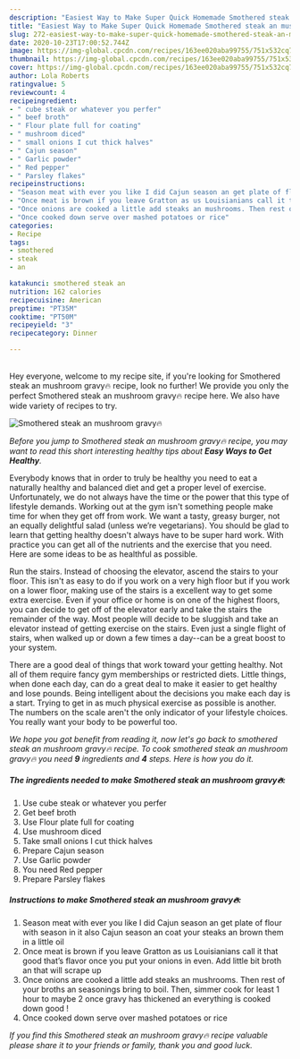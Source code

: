 ```yaml
---
description: "Easiest Way to Make Super Quick Homemade Smothered steak an mushroom gravy🔥"
title: "Easiest Way to Make Super Quick Homemade Smothered steak an mushroom gravy🔥"
slug: 272-easiest-way-to-make-super-quick-homemade-smothered-steak-an-mushroom-gravy
date: 2020-10-23T17:00:52.744Z
image: https://img-global.cpcdn.com/recipes/163ee020aba99755/751x532cq70/smothered-steak-an-mushroom-gravy🔥-recipe-main-photo.jpg
thumbnail: https://img-global.cpcdn.com/recipes/163ee020aba99755/751x532cq70/smothered-steak-an-mushroom-gravy🔥-recipe-main-photo.jpg
cover: https://img-global.cpcdn.com/recipes/163ee020aba99755/751x532cq70/smothered-steak-an-mushroom-gravy🔥-recipe-main-photo.jpg
author: Lola Roberts
ratingvalue: 5
reviewcount: 4
recipeingredient:
- " cube steak or whatever you perfer"
- " beef broth"
- " Flour plate full for coating"
- " mushroom diced"
- " small onions I cut thick halves"
- " Cajun season"
- " Garlic powder"
- " Red pepper"
- " Parsley flakes"
recipeinstructions:
- "Season meat with ever you like I did Cajun season an get plate of flour with season in it also Cajun season an coat your steaks an brown them in a little oil"
- "Once meat is brown if you leave Gratton as us Louisianians call it that good that’s flavor once you put your onions in even. Add little bit broth an that will scrape up"
- "Once onions are cooked a little add steaks an mushrooms. Then rest of your broths an seasonings bring to boil. Then, simmer cook for least 1 hour to maybe 2 once gravy has thickened an everything is cooked down good !"
- "Once cooked down serve over mashed potatoes or rice"
categories:
- Recipe
tags:
- smothered
- steak
- an

katakunci: smothered steak an 
nutrition: 162 calories
recipecuisine: American
preptime: "PT35M"
cooktime: "PT50M"
recipeyield: "3"
recipecategory: Dinner

---
```

<br>
Hey everyone, welcome to my recipe site, if you're looking for Smothered steak an mushroom gravy🔥 recipe, look no further! We provide you only the perfect Smothered steak an mushroom gravy🔥 recipe here. We also have wide variety of recipes to try.
<br>


![Smothered steak an mushroom gravy🔥](https://img-global.cpcdn.com/recipes/163ee020aba99755/751x532cq70/smothered-steak-an-mushroom-gravy🔥-recipe-main-photo.jpg)

<i>Before you jump to Smothered steak an mushroom gravy🔥 recipe, you may want to read this short interesting healthy tips about <strong>Easy Ways to Get Healthy</strong>.</i>

Everybody knows that in order to truly be healthy you need to eat a naturally healthy and balanced diet and get a proper level of exercise. Unfortunately, we do not always have the time or the power that this type of lifestyle demands. Working out at the gym isn't something people make time for when they get off from work. We want a tasty, greasy burger, not an equally delightful salad (unless we’re vegetarians). You should be glad to learn that getting healthy doesn't always have to be super hard work. With practice you can get all of the nutrients and the exercise that you need. Here are some ideas to be as healthful as possible.

Run the stairs. Instead of choosing the elevator, ascend the stairs to your floor. This isn't as easy to do if you work on a very high floor but if you work on a lower floor, making use of the stairs is a excellent way to get some extra exercise. Even if your office or home is on one of the highest floors, you can decide to get off of the elevator early and take the stairs the remainder of the way. Most people will decide to be sluggish and take an elevator instead of getting exercise on the stairs. Even just a single flight of stairs, when walked up or down a few times a day--can be a great boost to your system. 

There are a good deal of things that work toward your getting healthy. Not all of them require fancy gym memberships or restricted diets. Little things, when done each day, can do a great deal to make it easier to get healthy and lose pounds. Being intelligent about the decisions you make each day is a start. Trying to get in as much physical exercise as possible is another. The numbers on the scale aren't the only indicator of your lifestyle choices. You really want your body to be powerful too. 


<i>We hope you got benefit from reading it, now let's go back to smothered steak an mushroom gravy🔥 recipe. To cook smothered steak an mushroom gravy🔥 you need <strong>9</strong> ingredients and <strong>4</strong> steps. Here is how you do it.
</i>

##### The ingredients needed to make Smothered steak an mushroom gravy🔥:

1. Use  cube steak or whatever you perfer
1. Get  beef broth
1. Use  Flour plate full for coating
1. Use  mushroom diced
1. Take  small onions I cut thick halves
1. Prepare  Cajun season
1. Use  Garlic powder
1. You need  Red pepper
1. Prepare  Parsley flakes


##### Instructions to make Smothered steak an mushroom gravy🔥:

1. Season meat with ever you like I did Cajun season an get plate of flour with season in it also Cajun season an coat your steaks an brown them in a little oil
1. Once meat is brown if you leave Gratton as us Louisianians call it that good that’s flavor once you put your onions in even. Add little bit broth an that will scrape up
1. Once onions are cooked a little add steaks an mushrooms. Then rest of your broths an seasonings bring to boil. Then, simmer cook for least 1 hour to maybe 2 once gravy has thickened an everything is cooked down good !
1. Once cooked down serve over mashed potatoes or rice


<i>If you find this Smothered steak an mushroom gravy🔥 recipe valuable please share it to your friends or family, thank you and good luck.</i>
